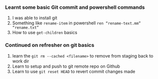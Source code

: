 ### Learnt some basic Git commit and powershell commands

1. I was able to install git
2. Something like `rename-item` in powershell
   `ren “rename-text.mm” “rename.txt”`
3. How to use `get-children` basics

### Continued on refresher on git basics

1. learn the `git rm --cached <filename>` to remove from staging back to work dir
2. Learn to setup and push to git remote repo on Github
3. Learn to use `git reset HEAD` to revert commit changes made
